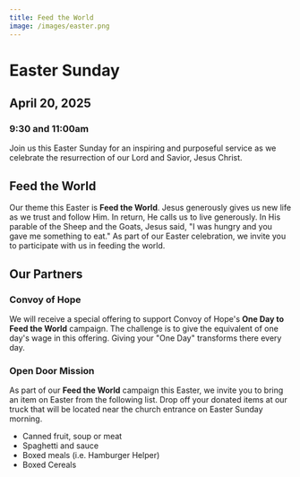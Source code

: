 ```yaml
---
title: Feed the World
image: /images/easter.png
---
```


# Easter Sunday

## April 20, 2025

### 9:30 and 11:00am

Join us this Easter Sunday for an inspiring and purposeful service as we celebrate the resurrection of our Lord and Savior, Jesus Christ.

## Feed the World

Our theme this Easter is <b>Feed the World</b>. Jesus generously gives us new life as we trust and follow Him. In return, He calls us to live generously. In His parable of the Sheep and the Goats, Jesus said, "I was hungry and you gave me something to eat." As part of our Easter celebration, we invite you to participate with us in feeding the world.

## Our Partners

### Convoy of Hope

We will receive a special offering to support Convoy of Hope's <b>One Day to Feed the World</b> campaign. The challenge is to give the equivalent of one day's wage in this offering. Giving your "One Day" transforms there every day.

### Open Door Mission

As part of our <b>Feed the World</b> campaign this Easter, we invite you to bring an item on Easter from the following list. Drop off your donated items at our truck that will be located near the church entrance on Easter Sunday morning.
<ul>
  <li>Canned fruit, soup or meat
  <li>Spaghetti and sauce
  <li>Boxed meals (i.e. Hamburger Helper)
  <li>Boxed Cereals<br><br>
</ul>
